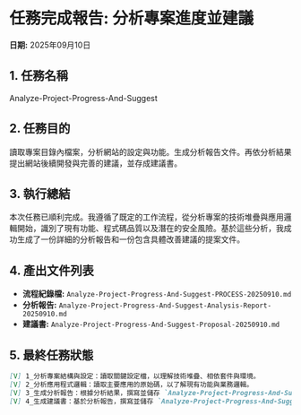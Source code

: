 # 任務完成報告: 分析專案進度並建議

**日期:** 2025年09月10日

## 1. 任務名稱

Analyze-Project-Progress-And-Suggest

## 2. 任務目的

讀取專案目錄內檔案，分析網站的設定與功能。生成分析報告文件。再依分析結果提出網站後續開發與完善的建議，並存成建議書。

## 3. 執行總結

本次任務已順利完成。我遵循了既定的工作流程，從分析專案的技術堆疊與應用邏輯開始，識別了現有功能、程式碼品質以及潛在的安全風險。基於這些分析，我成功生成了一份詳細的分析報告和一份包含具體改善建議的提案文件。

## 4. 產出文件列表

- **流程紀錄檔:** `Analyze-Project-Progress-And-Suggest-PROCESS-20250910.md`
- **分析報告:** `Analyze-Project-Progress-And-Suggest-Analysis-Report-20250910.md`
- **建議書:** `Analyze-Project-Progress-And-Suggest-Proposal-20250910.md`

## 5. 最終任務狀態

```markdown
[V] 1_分析專案結構與設定：讀取關鍵設定檔，以理解技術堆疊、相依套件與環境。
[V] 2_分析應用程式邏輯：讀取主要應用的原始碼，以了解現有功能與業務邏輯。
[V] 3_生成分析報告：根據分析結果，撰寫並儲存 `Analyze-Project-Progress-And-Suggest-Analysis-Report-20250910.md`。
[V] 4_生成建議書：基於分析報告，撰寫並儲存 `Analyze-Project-Progress-And-Suggest-Proposal-20250910.md`。
```